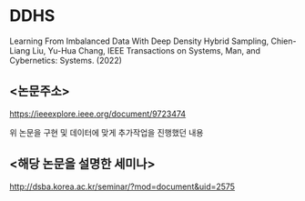 # DDHS


Learning From Imbalanced Data With Deep Density Hybrid Sampling, Chien-Liang Liu, Yu-Hua Chang, IEEE Transactions on Systems, Man, and Cybernetics: Systems. (2022)

## <논문주소>
https://ieeexplore.ieee.org/document/9723474

위 논문을 구현 및 데이터에 맞게 추가작업을 진행했던 내용

## <해당 논문을 설명한 세미나>
http://dsba.korea.ac.kr/seminar/?mod=document&uid=2575
